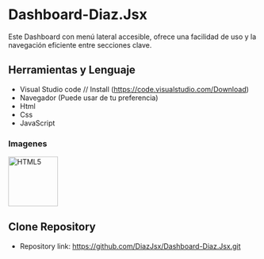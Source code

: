 # Dashboard-Diaz.Jsx
Este Dashboard con menú lateral accesible, ofrece una facilidad de uso y la navegación eficiente entre secciones clave.

## Herramientas y Lenguaje

* Visual Studio code // Install (https://code.visualstudio.com/Download)
* Navegador (Puede usar de tu preferencia)
* Html
* Css
* JavaScript

### Imagenes
<p>
  <img src="https://i.ibb.co/bzs3FPY/Captura-de-pantalla-2024-11-14-230349.png" alt="HTML5" width="100" height="100"/> 
</p>

## Clone Repository

* Repository link: https://github.com/DiazJsx/Dashboard-Diaz.Jsx.git
